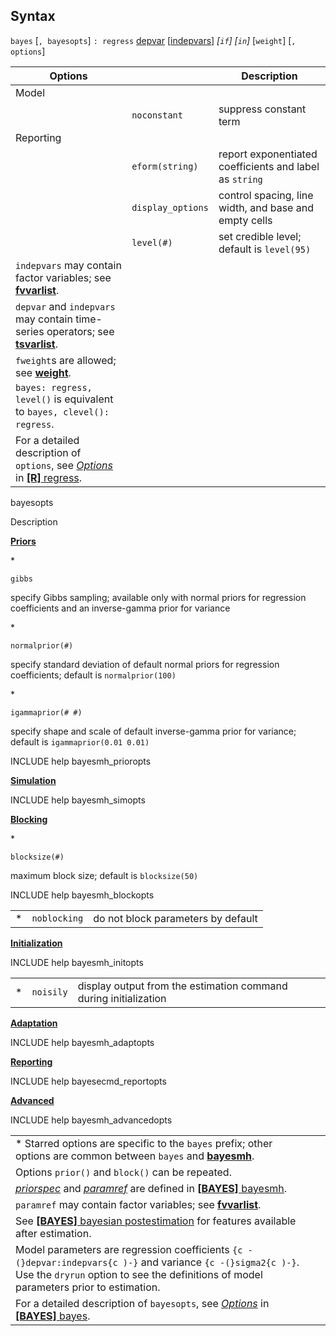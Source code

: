 ## Syntax

`bayes` \[`, bayesopts`\] `: regress`
[depvar](http://www.stata.com/help.cgi?depvar)
\[[indepvars](http://www.stata.com/help.cgi?indepvars)\]
_\[`if`\] \[`in`\]_ \[`weight`\] \[`,`
`options`\]

| Options                                                                                                                                                                                                                                              |                   | Description                                             |
|------------------------------------------------------------------------------------------------------------------------------------------------------------------------------------------------------------------------------------------------------|-------------------|---------------------------------------------------------|
| Model                                                                                                                                                                                                                                                |                   |                                                         |
|                                                                                                                                                                                                                                                      | `noconstant`      | suppress constant term                                  |
| Reporting                                                                                                                                                                                                                                            |                   |                                                         |
|                                                                                                                                                                                                                                                      | `eform(string)`   | report exponentiated coefficients and label as `string` |
|                                                                                                                                                                                                                                                      | `display_options` | control spacing, line width, and base and empty cells   |
|                                                                                                                                                                                                                                                      | `level(#)`        | set credible level; default is `level(95)`              |
| `indepvars` may contain factor variables; see [<strong>fvvarlist</strong>](http://www.stata.com/help.cgi?fvvarlist).                                                                                                      |                   |                                                         |
| `depvar` and `indepvars` may contain time-series operators; see [<strong>tsvarlist</strong>](http://www.stata.com/help.cgi?tsvarlist).                                                                                    |                   |                                                         |
| `fweight`s are allowed; see [<strong>weight</strong>](http://www.stata.com/help.cgi?weight).                                                                                                                              |                   |                                                         |
| `bayes: regress, level()` is equivalent to `bayes, clevel(): regress`.                                                                                                                                                                       |                   |                                                         |
| For a detailed description of `options`, see [<var class="command">Options</var><strong></strong>](regress##options) in [<strong>[R]</strong> regress](http://www.stata.com/help.cgi?regress). |                   |                                                         |

bayesopts

Description

[<strong>Priors</strong>](bayes##priors_options)

\*

`gibbs`

specify Gibbs sampling; available only with normal priors for regression
coefficients and an inverse-gamma prior for variance

\*

`normalprior(#)`

specify standard deviation of default normal priors for regression
coefficients; default is `normalprior(100)`

\*

`igammaprior(# #)`

specify shape and scale of default inverse-gamma prior for variance;
default is `igammaprior(0.01 0.01)`

INCLUDE help bayesmh\_prioropts

[<strong>Simulation</strong>](bayes##simulation_options)

INCLUDE help bayesmh\_simopts

[<strong>Blocking</strong>](bayes##blocking_options)

\*

`blocksize(#)`

maximum block size; default is `blocksize(50)`

INCLUDE help bayesmh\_blockopts

|     |              |                                    |
|-----|--------------|------------------------------------|
| \*  | `noblocking` | do not block parameters by default |

[<strong>Initialization</strong>](bayes##initialization_options)

INCLUDE help bayesmh\_initopts

|     |           |                                                                  |
|-----|-----------|------------------------------------------------------------------|
| \*  | `noisily` | display output from the estimation command during initialization |

[<strong>Adaptation</strong>](bayes##adaptation_options)

INCLUDE help bayesmh\_adaptopts

[<strong>Reporting</strong>](bayes##reporting_options)

INCLUDE help bayesecmd\_reportopts

[<strong>Advanced</strong>](bayes##advanced_options)

INCLUDE help bayesmh\_advancedopts

|                                                                                                                                                                                                                                                                                                                                      |     |     |
|--------------------------------------------------------------------------------------------------------------------------------------------------------------------------------------------------------------------------------------------------------------------------------------------------------------------------------------|-----|-----|
| \* Starred options are specific to the `bayes` prefix; other options are common between `bayes` and [<strong>bayesmh</strong>](http://www.stata.com/help.cgi?bayesmh).                                                                                                                                    |     |     |
| Options `prior()` and `block()` can be repeated.                                                                                                                                                                                                                                                                                     |     |     |
| [<var class="command">priorspec</var><strong></strong>](bayesmh##priorspec) and [<var class="command">paramref</var><strong></strong>](bayesmh##paramref) are defined in [<strong>[BAYES]</strong> bayesmh](http://www.stata.com/help.cgi?bayesmh). |     |     |
| `paramref` may contain factor variables; see [<strong>fvvarlist</strong>](http://www.stata.com/help.cgi?fvvarlist).                                                                                                                                                                                       |     |     |
| See [<strong>[BAYES]</strong> bayesian postestimation](http://www.stata.com/help.cgi?bayesian_postestimation) for features available after estimation.                                                                                                                                                    |     |     |
| Model parameters are regression coefficients `{c -(}depvar:indepvars{c )-}` and variance `{c -(}sigma2{c )-}`. Use the `dryrun` option to see the definitions of model parameters prior to estimation.                                                                                                                       |     |     |
| For a detailed description of `bayesopts`, see [<var class="command">Options</var><strong></strong>](bayes##options) in [<strong>[BAYES]</strong> bayes](http://www.stata.com/help.cgi?bayes).                                                                                 |     |     |
